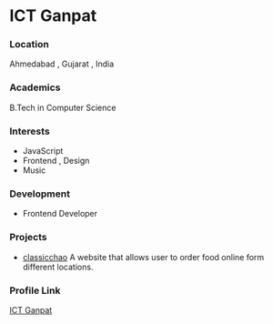 # ICT Ganpat

### Location

Ahmedabad , Gujarat , India

### Academics

B.Tech in Computer Science

### Interests

- JavaScript
- Frontend , Design
- Music

### Development

-  Frontend Developer

### Projects

- [classicchao](https://github.com/ARJUN-SINH-THAKOR/classicchao) A website that allows user to order food online form different locations.

### Profile Link

[ICT Ganpat](https://github.com/ARJUN-SINH-THAKOR/)